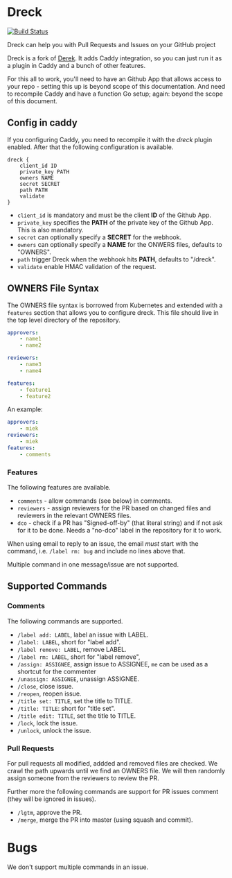 # Dreck

[![Build Status](https://travis-ci.org/miekg/dreck.svg?branch=master)](https://travis-ci.org/miekg/dreck)

Dreck can help you with Pull Requests and Issues on your GitHub project

Dreck is a fork of [Derek](https:/github.com/alexellis/derek). It adds Caddy integration, so you can
just run it as a plugin in Caddy and a bunch of other features.

For this all to work, you'll need to have an Github App that allows access to your repo - setting
this up is beyond scope of this documentation. And need to recompile Caddy and have a function Go
setup; again: beyond the scope of this document.

## Config in caddy

If you configuring Caddy, you need to recompile it with the *dreck* plugin enabled. After that the
following configuration is available.

~~~
dreck {
    client_id ID
    private_key PATH
    owners NAME
    secret SECRET
    path PATH
    validate
}
~~~

* `client_id` is mandatory and must be the client **ID** of the Github App.
* `private_key` specifies the **PATH** of the private key of the Github App. This is also mandatory.
* `secret` can optionally specify a **SECRET** for the webhook.
* `owners` can optionally specify a **NAME** for the ONWERS files, defaults to "OWNERS".
* `path` trigger Dreck when the webhook hits **PATH**, defaults to "/dreck".
* `validate` enable HMAC validation of the request.

## OWNERS File Syntax

The OWNERS file syntax is borrowed from Kubernetes and extended with a `features` section that
allows you to configure dreck. This file should live in the top level directory of the repository.

``` yaml
approvers:
    - name1
    - name2

reviewers:
    - name3
    - name4

features:
    - feature1
    - feature2
```

An example:

~~~ yaml
approvers:
    - miek
reviewers:
    - miek
features:
    - comments
~~~

### Features

The following features are available.

* `comments` - allow commands (see below) in comments.
* `reviewers` - assign reviewers for the PR based on changed files and reviewers in the relevant
  OWNERS files.
* `dco` - check if a PR has "Signed-off-by" (that literal string) and if not ask for it to be done.
  Needs a "no-dco" label in the repository for it to work.

When using email to reply to an issue, the email *must* start with the command, i.e. `/label rm: bug`
and include no lines above that.

Multiple command in one message/issue are not supported.

## Supported Commands

### Comments

The following commands are supported.

* `/label add: LABEL`, label an issue with LABEL.
* `/label: LABEL`,  short for "label add".
* `/label remove: LABEL`, remove LABEL.
* `/label rm: LABEL`, short for "label remove",
* `/assign: ASSIGNEE`, assign issue to ASSIGNEE, `me` can be used as a shortcut for the commenter
* `/unassign: ASSIGNEE`, unassign ASSIGNEE.
* `/close`, close issue.
* `/reopen`, reopen issue.
* `/title set: TITLE`, set the title to TITLE.
* `/title: TITLE`: short for "title set".
* `/title edit: TITLE`, set the title to TITLE.
* `/lock`, lock the issue.
* `/unlock`, unlock the issue.

### Pull Requests

For pull requests all modified, addded and removed files are checked. We crawl the path upwards
until we find an OWNERS file. We will then randomly assign someone from the reviewers to review the
PR.

Further more the following commands are support for PR issues comment (they will be ignored in
issues).

* `/lgtm`, approve the PR.
* `/merge`, merge the PR into master (using squash and commit).

# Bugs

We don't support multiple commands in an issue.
